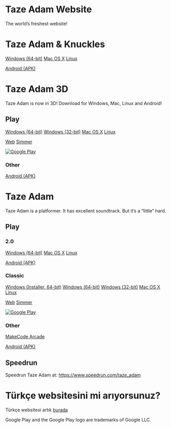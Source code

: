 # Taze Adam Website

The world’s freshest website!

# Taze Adam & Knuckles
[Windows (64-bit)](https://www.mediafire.com/file/2dqoztbevcbllfz/TAZEADAMandKnuckles.zip/file)
[Mac OS X](https://www.mediafire.com/file/952sckr3ouumb75/Taze_Adam_%2526KnucklesMac.zip/file)
[Linux](https://www.mediafire.com/file/952sckr3ouumb75/Taze_Adam_%2526KnucklesMac.zip/file)

[Android (APK)](https://www.mediafire.com/file/n6dm8pn60q2wmm1/AndroidAdamAndKnuckles.apk/file)

# Taze Adam 3D

Taze Adam is now in 3D! Download for Windows, Mac, Linux and Android!

## Play
[Windows (64-bit)](https://www.mediafire.com/file/gt3y9aj2jfq0mpe/TazeAdam3DWindows.zip/file)
[Windows (32-bit)](https://www.mediafire.com/file/jnr01wnmfchgxcl/TazeAdam3DWindows32.zip/file)
[Mac OS X](https://www.mediafire.com/file/8qb0vwd629f7e77/TazeAdam3DMacOS.zip/file)
[Linux](https://www.mediafire.com/file/8c1nxsna9l4zxse/TazeAdam3DLinux.zip/file)

[Web](play/playtazeadam3d.md)
[Simmer](https://simmer.io/@SpaceChuck/taze-adam-3d)

[![Google Play](https://play.google.com/intl/en_us/badges/static/images/badges/en_badge_web_generic.png)](https://play.google.com/store/apps/details?id=com.SpaceChuck.TAZEADAM3D)

### Other
[Android (APK)](https://www.mediafire.com/file/oo2krmrb16otnuo/AndroidAdam3D.apk/file)

# Taze Adam

Taze Adam is a platformer. It has excellent soundtrack. But it’s a “little” hard.

## Play

### 2.0
[Windows (64-bit)](https://www.mediafire.com/file/hhj3m4hd70emg1t/TazeAdamWndows64.zip/file)
[Mac OS X](https://www.mediafire.com/file/e1mxz3hgalm329s/TazeAdamMacOS.zip/file)
[Linux](https://www.mediafire.com/file/6jx9txppk25s8vq/TazeAdamLinux.zip/file)

[Android (APK)](https://www.mediafire.com/file/isl0uwsk4ta823c/AndroidAdam.apk/file)

### Classic
[Windows (Installer, 64-bit)](https://download855.mediafire.com/9wdcfho0b03g/chckmpbo7s8juwe/tazeadamsetup.exe)
[Windows (64-bit)](https://github.com/SpaceChuck/taze-adam/raw/gh-pages/TazeAdamWindows1.4.zip)
[Windows (32-bit)](https://github.com/SpaceChuck/taze-adam/raw/gh-pages/TazeAdamWindows321.4.zip)
[Mac OS X](https://github.com/SpaceChuck/taze-adam/raw/gh-pages/TazeAdamMacOSX1.4.zip)
[Linux](https://download1489.mediafire.com/xunqid5wxcng/s8mszy00vrj768t/TazeAdamLinux1.4.zip)

[Web](play/tazeadam.md)
[Simmer](https://simmer.io/@SpaceChuck/taze-adam)

[![Google Play](https://play.google.com/intl/en_us/badges/static/images/badges/en_badge_web_generic.png)](https://play.google.com/store/apps/details?id=com.SpaceChuck.tazeadam)



### Other
[MakeCode Arcade](https://makecode.com/_d0bbXA0cJJ5T)

[Android (APK)](https://github.com/SpaceChuck/taze-adam/raw/gh-pages/AndroidAdam.apk)


## Speedrun

Speedrun Taze Adam at: https://www.speedrun.com/taze_adam

# Türkçe websitesini mi arıyorsunuz?
Türkçe websitesi artık [burada](https://spacechuck.github.io/taze-adam/indextr)


Google Play and the Google Play logo are trademarks of Google LLC.

